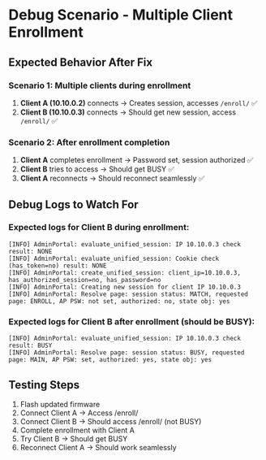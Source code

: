 # Debug Scenario - Multiple Client Enrollment

## Expected Behavior After Fix

### Scenario 1: Multiple clients during enrollment
1. **Client A (10.10.0.2)** connects → Creates session, accesses `/enroll/` ✅
2. **Client B (10.10.0.3)** connects → Should get new session, access `/enroll/` ✅

### Scenario 2: After enrollment completion
1. **Client A** completes enrollment → Password set, session authorized ✅
2. **Client B** tries to access → Should get BUSY ✅
3. **Client A** reconnects → Should reconnect seamlessly ✅

## Debug Logs to Watch For

### Expected logs for Client B during enrollment:
```
[INFO] AdminPortal: evaluate_unified_session: IP 10.10.0.3 check result: NONE
[INFO] AdminPortal: evaluate_unified_session: Cookie check (has_token=no) result: NONE  
[INFO] AdminPortal: create_unified_session: client_ip=10.10.0.3, has_authorized_session=no, has_password=no
[INFO] AdminPortal: Creating new session for client IP 10.10.0.3
[INFO] AdminPortal: Resolve page: session status: MATCH, requested page: ENROLL, AP PSW: not set, authorized: no, state obj: yes
```

### Expected logs for Client B after enrollment (should be BUSY):
```
[INFO] AdminPortal: evaluate_unified_session: IP 10.10.0.3 check result: BUSY
[INFO] AdminPortal: Resolve page: session status: BUSY, requested page: MAIN, AP PSW: set, authorized: yes, state obj: yes
```

## Testing Steps
1. Flash updated firmware
2. Connect Client A → Access /enroll/
3. Connect Client B → Should access /enroll/ (not BUSY)
4. Complete enrollment with Client A
5. Try Client B → Should get BUSY
6. Reconnect Client A → Should work seamlessly